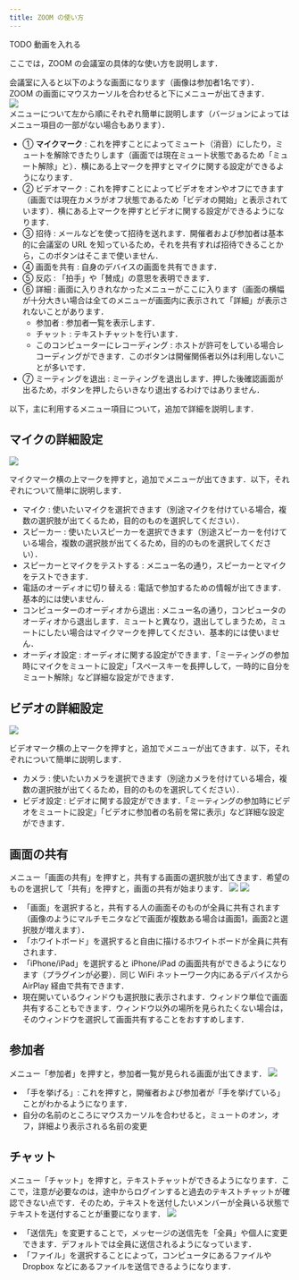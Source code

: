 ```yaml
---
title: ZOOM の使い方
---
```


TODO 動画を入れる

ここでは，ZOOM の会議室の具体的な使い方を説明します．  
  

会議室に入ると以下のような画面になります（画像は参加者1名です）．  
ZOOM の画面にマウスカーソルを合わせると下にメニューが出てきます．  
  ![](img/zoom_main_numbering.png)  
メニューについて左から順にそれぞれ簡単に説明します（バージョンによってはメニュー項目の一部がない場合もあります）．
  * ① **マイクマーク** : これを押すことによってミュート（消音）にしたり，ミュートを解除できたりします（画面では現在ミュート状態であるため「ミュート解除」と）．横にある上マークを押すとマイクに関する設定ができるようになります．
  * ② ビデオマーク : これを押すことによってビデオをオンやオフにできます（画面では現在カメラがオフ状態であるため「ビデオの開始」と表示されています）．横にある上マークを押すとビデオに関する設定ができるようになります．
  * ③ 招待 : メールなどを使って招待を送れます．開催者および参加者は基本的に会議室の URL を知っているため，それを共有すれば招待できることから，このボタンはそこまで使いません．
  * ④ 画面を共有 : 自身のデバイスの画面を共有できます．
  * ⑤ 反応 : 「拍手」や「賛成」の意思を表明できます．
  * ⑥ 詳細 : 画面に入りきれなかったメニューがここに入ります（画面の横幅が十分大きい場合は全てのメニューが画面内に表示されて「詳細」が表示されないことがあります．
    * 参加者 : 参加者一覧を表示します．
	* チャット : テキストチャットを行います．
	* このコンピューターにレコーディング : ホストが許可をしている場合レコーディングができます．このボタンは開催関係者以外は利用しないことが多いです．
  * ⑦ ミーティングを退出 : ミーティングを退出します．押した後確認画面が出るため，ボタンを押したらいきなり退出するわけではありません．
  
  
以下，主に利用するメニュー項目について，追加で詳細を説明します．

## マイクの詳細設定
  
  ![](img/zoom_main_mic_speaker.png)
  
マイクマーク横の上マークを押すと，追加でメニューが出てきます．以下，それぞれについて簡単に説明します．
  * マイク : 使いたいマイクを選択できます（別途マイクを付けている場合，複数の選択肢が出てくるため，目的のものを選択してください）．
  * スピーカー : 使いたいスピーカーを選択できます（別途スピーカーを付けている場合，複数の選択肢が出てくるため，目的のものを選択してください）．
  * スピーカーとマイクをテストする : メニュー名の通り，スピーカーとマイクをテストできます．
  * 電話のオーディオに切り替える : 電話で参加するための情報が出てきます．基本的には使いません．
  * コンピューターのオーディオから退出 : メニュー名の通り，コンピュータのオーディオから退出します．ミュートと異なり，退出してしまうため，ミュートにしたい場合はマイクマークを押してください．基本的には使いません．
  * オーディオ設定 : オーディオに関する設定ができます．「ミーティングの参加時にマイクをミュートに設定」「スペースキーを長押しして，一時的に自分をミュート解除」など詳細な設定ができます．
  
  
## ビデオの詳細設定
  
  ![](img/zoom_main_camera.png)
  
ビデオマーク横の上マークを押すと，追加でメニューが出てきます．以下，それぞれについて簡単に説明します．
  * カメラ : 使いたいカメラを選択できます（別途カメラを付けている場合，複数の選択肢が出てくるため，目的のものを選択してください）．
  * ビデオ設定 : ビデオに関する設定ができます．「ミーティングの参加時にビデオをミュートに設定」「ビデオに参加者の名前を常に表示」など詳細な設定ができます．
  
  
## 画面の共有
  
メニュー「画面の共有」を押すと，共有する画面の選択肢が出てきます．希望のものを選択して「共有」を押すと，画面の共有が始まります．
  ![](img/zoom_main_share_focus.png)
  ![](img/zoom_main_share.png)
  
  * 「画面」を選択すると，共有する人の画面そのものが全員に共有されます（画像のようにマルチモニタなどで画面が複数ある場合は画面1，画面2と選択肢が増えます）．
  * 「ホワイトボード」を選択すると自由に描けるホワイトボードが全員に共有されます．
  * 「iPhone/iPad」を選択すると iPhone/iPad の画面共有ができるようになります（プラグインが必要）．同じ WiFi ネットーワーク内にあるデバイスから AirPlay 経由で共有できます．
  * 現在開いているウィンドウも選択肢に表示されます．ウィンドウ単位で画面共有することもできます．ウィンドウ以外の場所を見られたくない場合は，そのウィンドウを選択して画面共有することをおすすめします．
  
  
## 参加者
  
メニュー「参加者」を押すと，参加者一覧が見られる画面が出てきます．
  ![](img/zoom_main_member.png)  
  
  * 「手を挙げる」: これを押すと，開催者および参加者が「手を挙げている」ことがわかるようになります．
  * 自分の名前のところにマウスカーソルを合わせると，ミュートのオン，オフ，詳細より表示される名前の変更
  

  
## チャット
  
メニュー「チャット」を押すと，テキストチャットができるようになります．ここで，注意が必要なのは，途中からログインすると過去のテキストチャットが確認できない点です．そのため，テキストを送付したいメンバーが全員いる状態でテキストを送付することが重要になります．
  ![](img/zoom_main_chat.png)  
  
  * 「送信先」を変更することで，メッセージの送信先を「全員」や個人に変更できます．デフォルトでは全員に送信されるようになっています．
  * 「ファイル」を選択することによって，コンピュータにあるファイルや Dropbox などにあるファイルを送信できるようになります．
